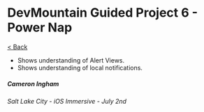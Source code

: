 # DevMountain Guided Project 6 - Power Nap

[< Back](https://github.com/Camji55/DevMtn-iOS20/)

- Shows understanding of Alert Views.
- Shows understanding of local notifications.

##### Cameron Ingham
###### Salt Lake City - iOS Immersive - July 2nd



